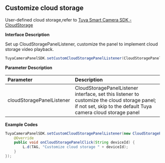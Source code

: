 ## Customize cloud storage

User-defined cloud storage,refer to [Tuya Smart Camera SDK - CloudStorage](<https://tuyainc.github.io/tuyasmart_camera_android_sdk_doc/en/resource/CloudStorageProcess.html>)

**Interface Description**

Set up CloudStoragePanelListener, customize the panel to implement cloud storage video playback.

```java
TuyaCameraPanelSDK.setCustomCloudStoragePanelListener(CloudStoragePanelListener cloudStoragePanelListener);
```

 **Parameter Description**

| Parameter                 | Description                                                  |
| :------------------------ | :----------------------------------------------------------- |
| cloudStoragePanelListener | CloudStoragePanelListener interface, set this listener to customize the cloud storage panel; if not set, skip to the default Tuya camera cloud storage panel |

**Example Codes**

```java
TuyaCameraPanelSDK.setCustomCloudStoragePanelListener(new CloudStoragePanelListener() {
    @Override
    public void onCloudStoragePanelClick(String deviceId) {
        L.d(TAG, "Customize cloud storage " + deviceId);
    }
});
```
